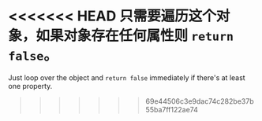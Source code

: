 <<<<<<< HEAD
只需要遍历这个对象，如果对象存在任何属性则 `return false`。
=======
Just loop over the object and `return false` immediately if there's at least one property.
>>>>>>> 69e44506c3e9dac74c282be37b55ba7ff122ae74
